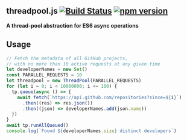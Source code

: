 ## threadpool.js [![Build Status](https://travis-ci.org/vadimzak/threadpool.svg?branch=master)](https://travis-ci.org/vadimzak/threadpool) [![npm version](https://badge.fury.io/js/threadpool.svg)](http://badge.fury.io/js/threadpool)

__A thread-pool abstraction for ES6 async operations__

## Usage
```javascript
// Fetch the metadata of all GitHub projects,
// with no more than 10 active requests at any given time
let developerNames = new Set()
const PARALLEL_REQUESTS = 10
let threadpool = new ThreadPool(PARALLEL_REQUESTS)
for (let i = 0; i < 10000000; i += 100) {
  tp.queue(async () => {
    await fetch(`https://api.github.com/repositories?since=${i}`)
      .then((res) => res.json())
      .then((json) => developerNames.add(json.name))
  })
}
await tp.runAllQueued()
console.log(`Found ${developerNames.size} distinct developers`)
```

